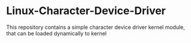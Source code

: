 # Linux-Character-Device-Driver
This repository contains a simple character device driver kernel module, that can be loaded dynamically to kernel
